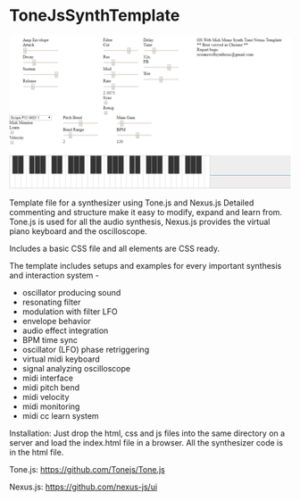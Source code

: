 # ToneJsSynthTemplate

<img src="https://github.com/OceanSwift/ToneJsSynthTemplate/blob/master/tone_template_screenshot.png">

Template file for a synthesizer using Tone.js and Nexus.js Detailed commenting and structure make it easy to modify, expand and learn from. Tone.js is used for all the audio synthesis, Nexus.js provides the virtual piano keyboard and the oscilloscope.

Includes a basic CSS file and all elements are CSS ready. 

The template includes setups and examples for every important synthesis and interaction system -
- oscillator producing sound
- resonating filter
- modulation with filter LFO
- envelope behavior
- audio effect integration
- BPM time sync
- oscillator (LFO) phase retriggering
- virtual midi keyboard
- signal analyzing oscilloscope
- midi interface
- midi pitch bend
- midi velocity
- midi monitoring
- midi cc learn system

Installation:
Just drop the html, css and js files into the same directory on a server and load the index.html file in a browser. All the synthesizer code is in the html file.

Tone.js:
https://github.com/Tonejs/Tone.js

Nexus.js:
https://github.com/nexus-js/ui

